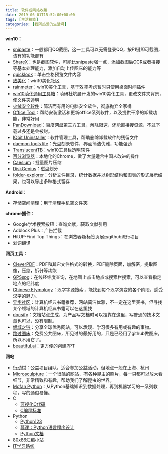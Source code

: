 ```yaml
---
title: 软件或网站收藏
date: 2019-06-01T15:52:00+08:00
tags: [生活技能]
categories: [我所热爱的生活啊]
---
```


**win10：**

- [snipaste](https://www.snipaste.com/)：一般都用QQ截图，这一工具可以无需登录QQ，按F1键即可截图，该有的功能都有
- [ShareX]( https://getsharex.com/ )：也是截图软件，可能比snipaste强一点，添加截图后OCR或者拼接等基本处理能力，添加自动上传图床的能力等
- [quicklook](https://github.com/QL-Win/QuickLook)：单击空格预览文件内容
- [致美化](https://zhutix.com/tag/win10-zhuti/)：win10美化社区
- [rainmeter](https://www.rainmeter.net/)：win10美化工具，基于效率考虑暂时只使用桌面时间插件
- [win10萌化通用工具箱](http://www.pcmoe.net/thread-71266-1-1.html)：萌研社坑晨开发的win10美化工具，更改文件夹背景，使文件夹透明
- [火绒安全软件](https://www.huorong.cn/)：简洁而有用的电脑安全软件，彻底抛弃全家桶
- [Office Tool](https://otp.landian.vip/zh-cn/)：帮助安装激活和更新office系列软件，以及提供干净的卸载功能，非常好用
- [PanDownload](http://pandownload.com/)：百度网盘第三方工具，解除限速，还能直接搜资源，不过下载过多还是会被封。
- [IObit Uninstaller](https://www.iobit.com/en/advanceduninstaller.php)：软件管理工具，帮助删除卸载软件的残留文件
- [daemon tools lite](https://www.daemon-tools.cc/chn/products/dtLite)：光盘刻录软件，界面简洁优雅，功能强劲
- [TranslucentTB](https://github.com/TranslucentTB/TranslucentTB)：win10工具栏透明软件
- [百分浏览器](https://www.centbrowser.cn/)：本地化的Chrome，做了大量适合中国人改进的操作
- [Caesium](https://saerasoft.com/caesium/)：批量图片压缩
- [DiskGenius](http://www.diskgenius.cn/)：磁盘划分
- [folder-explorer](https://github.com/d2-projects/folder-explorer)：分析文件目录，统计数据并以树形结构和图表的形式展示结果，也可以导出多种格式留存

**Android：**

- 存储空间清理：用于清理手机空文件夹

**chrome插件：**

- Google学术搜索按钮：查询文献，获取文献引用
- Adblock Plus：广告拦截
- HitUP-Find Top Things：在浏览器新标签页展示github流行项目
- 划词翻译

**网页工具：**

- [CleverPDF](https://www.cleverpdf.com/cn)：PDF和其它文件格式的转换，PDF删除页面，加解密，提取图像，压缩，拆分等功能
- [GPSspg](http://www.gpsspg.com/maps.htm)：在线经纬度查询，在地图上点击地点或搜索栏搜索，可以查看指定地点的经纬度
- [Chinese Etymology](https://hanziyuan.net/#research)：汉字字源搜索，能找到每个汉字演变的各个阶段，感受汉字的魅力。
- [异步社区](https://www.epubit.com/index)：计算机经典书籍推荐，网站简洁优雅，不一定在这里买书，但寻找某个领域的计算机经典书籍可以在这里找
- [docsify](https://docsify.js.org/#/zh-cn/)：文档站点生成，为产品写文档时可以挂靠在这里，写普通的技术文章也可以，没有限制。
- [倾城之链](https://nicelinks.site/)：分享全球优秀网站，可以发现、学习很多有用或有趣的事物。
- [路过图床](https://imgchr.com/)：免费公共图床，所见过的最好用的，只是已经用了github做图床，所以不用它了。
- [beautiful.ai]( https://www.beautiful.ai/ )：更方便的创建PPT

**网站**

- [行动村](https://actionvillager.com/home)：公益项目组队，适合参加公益活动，但地点一般在上海、杭州
- [Microsculpture](http://microsculpture.net/)：一个很酷的网站，有各种昆虫的照片，每一只都可以放大看细节，非常精致和有趣，帮助我们了解昆虫的世界。
- [Mofan Python]( https://morvanzhou.github.io/about/ )：从Python基础知识到数据处理，再到机器学习的一系列教程，写的通俗易懂。
- C
  - [可视化C代码](<http://pythontutor.com/c.html#mode=edit>)
  - [C编程标准](<https://users.ece.cmu.edu/~eno/coding/CCodingStandard.html#units>)
- Python
  - [Python123](<https://www.python123.io/>)
  - [慕课：Python语言程序设计](<https://www.icourse163.org/learn/BIT-268001?tid=1002788003#/learn/content?type=detail&id=1003884366&cid=1004783394&replay=true>)
  - [Python文档](https://docs.python.org/3.8/contents.html)
- [80x86汇编小站](http://www.x86asm.com/#)
- [IT学习路线](https://www.mallocfree.com/basic/c/c-0-preface.htm)

